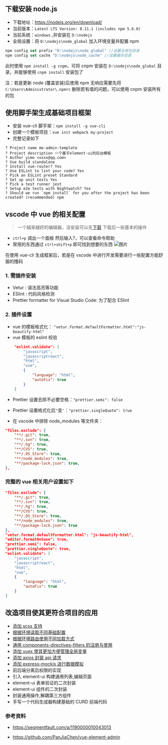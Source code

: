 ## 下载安装 node.js

* 下载地址：https://nodejs.org/en/download/
* 当前版本：`Latest LTS Version: 8.11.1 (includes npm 5.6.0)`
* 当前系统：`windows` ,并安装在 `D:\nodejs`
* 全局设置：将 `D:\nodejs\node_global` 加入环境变量并配置 npm

```js
npm config set prefix "D:\nodejs\node_global" //设置全局包目录
npm config set cache "D:\nodejs\node_cache" //设置缓存目录
```

此时使用 `npm install -g cnpm`，可将 cnpm 安装在 `D:\nodejs\node_global` 目录，并能够使用 `cnpm install` 安装包了

注：若是更新 node (覆盖安装)后使用 npm 无响应需要先将 `C:\Users\Administrator\.npmrc` 删除若有墙的问题，可以使用 cnpm 安装所有的包

## 使用脚手架生成基础项目框架

* 安装 vue-cli 脚手架：`npm install -g vue-cli`
* 创建一个模板项目：`vue init webpack my-project`
* 完整记录如下

```
? Project name me-admin-template
? Project description 一个基于element-ui的后台模板
? Author yimo <xxxx@qq.com>
? Vue build standalone
? Install vue-router? Yes
? Use ESLint to lint your code? Yes
? Pick an ESLint preset Standard
? Set up unit tests Yes
? Pick a test runner jest
? Setup e2e tests with Nightwatch? Yes
? Should we run `npm install` for you after the project has been created? (recommended) npm
```

## vscode 中 vue 的相关配置

> 一个越来越好的编辑器，没安装可以先[下载](https://code.visualstudio.com/)
> 下载后一些基本的操作

* `ctrl+p` 调出一个面板 然后输入?，可以查看命令帮助
* 常用的东西通过 `ctrl+shift+p` 即可找到想要的东西
  ![图片](https://dn-coding-net-production-pp.qbox.me/f2c36579-02c2-4b20-ad09-0aea0901ed4c.png)

在使用 vue-cli 生成框架后，若是在 vscode 中进行开发需要进行一些配置方能舒服的撸码

### 1. 需插件安装

* Vetur : 语法高亮等功能
* ESlint : 代码风格检测
* Prettier formatter for Visual Studio Code: 为了配合 ESlint

### 2. 插件设置

* vue 的模板格式化：
  `"vetur.format.defaultFormatter.html":"js-beautify-html"`
* vue 模板的 eslint 校验

```json
    "eslint.validate": [
        "javascript",
        "javascriptreact",
        "html",
        "vue",
        {
            "language": "html",
            "autoFix": true
        }
    ]
```

* Prettier 设置去除不必要空格：`"prettier.semi": false`
* Prettier 设置格式化后`"`变`'`：`"prettier.singleQuote": true`

* 在 vscode 中排除 node_modules 等文件夹：

```json
"files.exclude": {
    "**/.git": true,
    "**/.svn": true,
    "**/.hg": true,
    "**/CVS": true,
    "**/.DS_Store": true,
    "**/node_modules": true,
    "**/package-lock.json": true,
},
```

### 完整的 vue 相关用户设置如下

```json
"files.exclude": {
    "**/.git": true,
    "**/.svn": true,
    "**/.hg": true,
    "**/CVS": true,
    "**/.DS_Store": true,
    "**/node_modules": true,
    "**/package-lock.json": true
},
"vetur.format.defaultFormatter.html": "js-beautify-html",
"editor.formatOnSave": true,
"prettier.semi": false,
"prettier.singleQuote": true,
"eslint.validate": [
    "javascript",
    "javascriptreact",
    "html",
    "vue",
    {
        "language": "html",
        "autoFix": true
    }
]
```

## 改造项目使其更符合项目的应用

* [添加 scss 支持](01-vue项目中添加scss.md)
* [根据环境读取不同基础配置](02-vue项目中根据环境读取不同基础配置.md)
* [根据环境路由使用不同加载方式](03-vue项目中根据环境路由使用不同加载方式.md)
* [通用 components-directives-filters 的注册与使用](04-vue项目中通用组件-指令-过滤器的注册与使用.md)
* [添加 vuex 使其更加方便管理全局变量](05-vue项目中使用vuex进行状态管理.md)
* [添加 axios 封装 api 请求](06-添加axios封装api请求.md)
* [添加 express-mockjs 进行数据模拟](07-添加express-mockjs进行数据模拟.md)
* 前后端分离后权限的实现
* 引入 element-ui 构建通用列表,编辑页面
* element-ui 表单验证的二次封装
* element-ui 组件的二次封装
* 封装通用操作,解耦第三方组件
* 手写一个代码生成器构建基础的 CURD 前端代码

### 参考资料

* https://segmentfault.com/a/1190000010043013

* https://github.com/PanJiaChen/vue-element-admin
